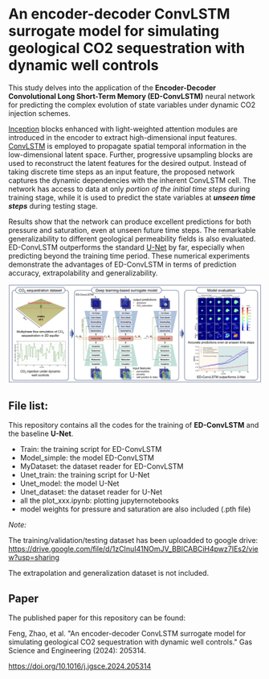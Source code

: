 # An encoder-decoder ConvLSTM surrogate model for simulating geological CO2 sequestration with dynamic well controls


This study delves into the application of the **Encoder-Decoder Convolutional Long Short-Term Memory (ED-ConvLSTM)** neural network for predicting the complex evolution of state variables under dynamic CO2 injection schemes.    

  
[Inception](https://arxiv.org/pdf/1409.4842) blocks enhanced with light-weighted attention modules are introduced in the encoder to extract high-dimensional input features. [ConvLSTM](https://proceedings.neurips.cc/paper_files/paper/2015/file/07563a3fe3bbe7e3ba84431ad9d055af-Paper.pdf) is employed to propagate spatial temporal information in the low-dimensional latent space. Further, progressive upsampling blocks are used to reconstruct the latent features for the desired output. Instead of taking discrete time steps as an input feature, the proposed network captures the dynamic dependencies with the inherent ConvLSTM cell. The network has access to data at only *portion of the initial time steps* during training stage, while it is used to predict the state variables at ***unseen time steps*** during testing stage.   
  
Results show that the network can produce excellent predictions for both pressure and saturation, even at unseen future time steps. The remarkable generalizability to different geological permeability fields is also evaluated. ED-ConvLSTM outperforms the standard [U-Net](https://arxiv.org/pdf/1505.04597) by far, especially when predicting beyond the training time period. These numerical experiments demonstrate the advantages of ED-ConvLSTM in terms of prediction accuracy, extrapolability and generalizability.

![image](https://github.com/fengzhao1239/ED-ConvLSTM/blob/main/workflow.jpg)

## File list:
This repository contains all the codes for the training of **ED-ConvLSTM** and the baseline **U-Net**.  
- Train: the training script for ED-ConvLSTM
- Model_simple: the model ED-ConvLSTM
- MyDataset: the dataset reader for ED-ConvLSTM
- Unet_train: the training script for U-Net
- Unet_model: the model U-Net
- Unet_dataset: the dataset reader for U-Net
- all the plot_xxx.ipynb: plotting jupyternotebooks
- model weights for pressure and saturation are also included (.pth file)

*Note:*

The training/validation/testing dataset has been uploadded to google drive: https://drive.google.com/file/d/1zCInuI41NOmJV_BBICABCiH4pwz7IEs2/view?usp=sharing

The extrapolation and generalization dataset is not included.

## Paper
The published paper for this repository can be found:

Feng, Zhao, et al. "An encoder-decoder ConvLSTM surrogate model for simulating geological CO2 sequestration with dynamic well controls." Gas Science and Engineering (2024): 205314.

https://doi.org/10.1016/j.jgsce.2024.205314
